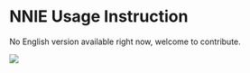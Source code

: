 # NNIE Usage Instruction

No English version available right now, welcome to contribute.

<a href="https://www.mindspore.cn/tutorial/lite/en/master/use/nnie.html" target="_blank"><img src="https://gitee.com/mindspore/docs/raw/master/resource/_static/logo_source.png"></a>